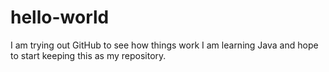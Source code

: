 # hello-world
I am trying out GitHub to see how things work
I am learning Java and hope to start keeping this as my repository.
